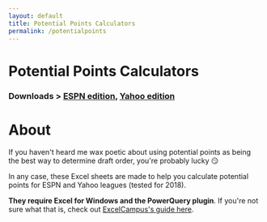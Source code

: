 ```yaml
---
layout: default
title: Potential Points Calculators
permalink: /potentialpoints
---
```


# Potential Points Calculators

### Downloads > [ESPN edition](https://github.com/tanho63/dynastyprocess/blob/master/files/potentialpoints-espn.xlsx), [Yahoo edition](https://github.com/tanho63/dynastyprocess/blob/master/files/potentialpoints-yahoo.xlsx)

# About

If you haven't heard me wax poetic about using potential points as being the best way to determine draft order, you're probably lucky :smirk:

In any case, these Excel sheets are made to help you calculate potential points for ESPN and Yahoo leagues (tested for 2018).

**They require Excel for Windows and the PowerQuery plugin**. If you're not sure what that is, check out [ExcelCampus's guide here](https://www.excelcampus.com/install-power-query/). 									
